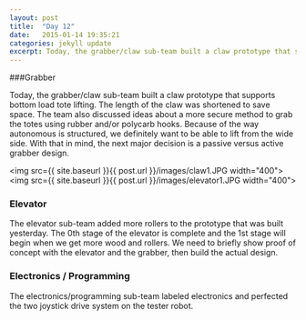 ```yaml
---
layout: post
title:  "Day 12"
date:   2015-01-14 19:35:21
categories: jekyll update
excerpt: Today, the grabber/claw sub-team built a claw prototype that supports bottom load tote lifting. The length of the claw was shortened to save space. The team also discussed ideas about a more secure method to grab the totes using rubber and/or polycarb hooks.
---
```

###Grabber

Today, the grabber/claw sub-team built a claw prototype that supports bottom
load tote lifting. The length of the claw was shortened to save space. The team
also discussed ideas about a more secure method to grab the totes using rubber
and/or polycarb hooks. Because of the way autonomous is structured, we
definitely want to be able to lift from the wide side. With that in mind, the
next major decision is a passive versus active grabber design.

<img src={{ site.baseurl }}{{ post.url }}/images/claw1.JPG width="400">
<img src={{ site.baseurl }}{{ post.url }}/images/elevator1.JPG width="400">

### Elevator

The elevator sub-team added more rollers to the prototype that was built
yesterday. The 0th stage of the elevator is complete and the 1st stage will
begin when we get more wood and rollers. We need to briefly show proof of
concept with the elevator and the grabber, then build the actual design.

### Electronics / Programming

The electronics/programming sub-team labeled electronics and perfected the two
joystick drive system on the tester robot.


